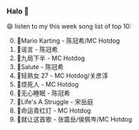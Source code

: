 

### Halo 👋

😄 listen to my this week song list of top 10:

0. 🌈Mario Karting - 陈冠希/MC Hotdog
1. 🌈谣言 - 陈冠希
2. 🌈九局下半 - MC Hotdog
3. 🌈Salute - 陈冠希
4. 🌈轻熟女 27 - MC Hotdog/关彦淳
5. 🌈烦死人 - MC Hotdog
6. 🌈无心睡眠 - 陈冠希
7. 🌈Life's A Struggle - 宋岳庭
8. 🌈命运青红灯 - MC Hotdog
9. 🌈就让这首歌 - 张震岳/侯佩岑/MC Hotdog

